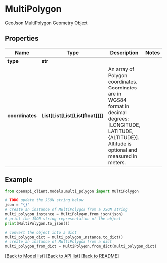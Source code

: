 # MultiPolygon

GeoJson MultiPolygon Geometry Object

## Properties

Name | Type | Description | Notes
------------ | ------------- | ------------- | -------------
**type** | **str** |  | 
**coordinates** | **List[List[List[List[float]]]]** | An array of Polygon coordinates. Coordinates are in WGS84 format in decimal degrees: [LONGITUDE, LATITUDE, {ALTITUDE}]. Altitude is optional and measured in meters. | 

## Example

```python
from openapi_client.models.multi_polygon import MultiPolygon

# TODO update the JSON string below
json = "{}"
# create an instance of MultiPolygon from a JSON string
multi_polygon_instance = MultiPolygon.from_json(json)
# print the JSON string representation of the object
print(MultiPolygon.to_json())

# convert the object into a dict
multi_polygon_dict = multi_polygon_instance.to_dict()
# create an instance of MultiPolygon from a dict
multi_polygon_from_dict = MultiPolygon.from_dict(multi_polygon_dict)
```
[[Back to Model list]](../README.md#documentation-for-models) [[Back to API list]](../README.md#documentation-for-api-endpoints) [[Back to README]](../README.md)


